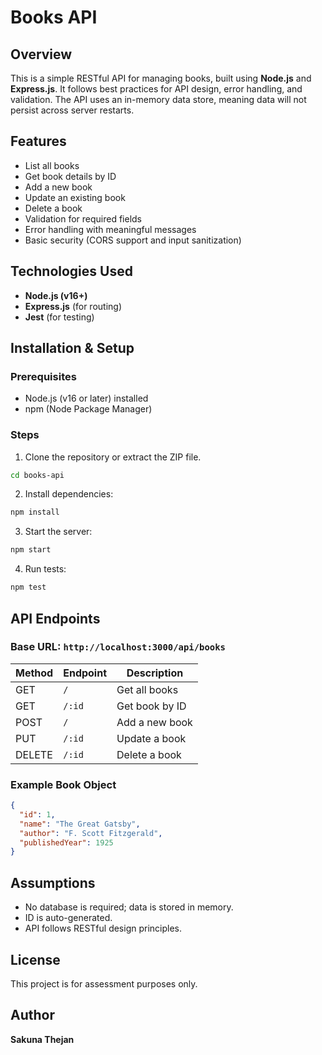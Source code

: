 # Books API

## Overview
This is a simple RESTful API for managing books, built using **Node.js** and **Express.js**. It follows best practices for API design, error handling, and validation. The API uses an in-memory data store, meaning data will not persist across server restarts.

## Features
- List all books
- Get book details by ID
- Add a new book
- Update an existing book
- Delete a book
- Validation for required fields
- Error handling with meaningful messages
- Basic security (CORS support and input sanitization)

## Technologies Used
- **Node.js (v16+)**
- **Express.js** (for routing)
- **Jest** (for testing)

## Installation & Setup
### Prerequisites
- Node.js (v16 or later) installed
- npm (Node Package Manager)

### Steps
1. Clone the repository or extract the ZIP file.
```sh
cd books-api
```
2. Install dependencies:
```sh
npm install
```
3. Start the server:
```sh
npm start
```
4. Run tests:
```sh
npm test
```

## API Endpoints
### Base URL: `http://localhost:3000/api/books`

| Method | Endpoint       | Description |
|--------|---------------|-------------|
| GET    | `/`           | Get all books |
| GET    | `/:id`        | Get book by ID |
| POST   | `/`           | Add a new book |
| PUT    | `/:id`        | Update a book |
| DELETE | `/:id`        | Delete a book |

### Example Book Object
```json
{
  "id": 1,
  "name": "The Great Gatsby",
  "author": "F. Scott Fitzgerald",
  "publishedYear": 1925
}
```

## Assumptions
- No database is required; data is stored in memory.
- ID is auto-generated.
- API follows RESTful design principles.

## License
This project is for assessment purposes only.

## Author
**Sakuna Thejan**

